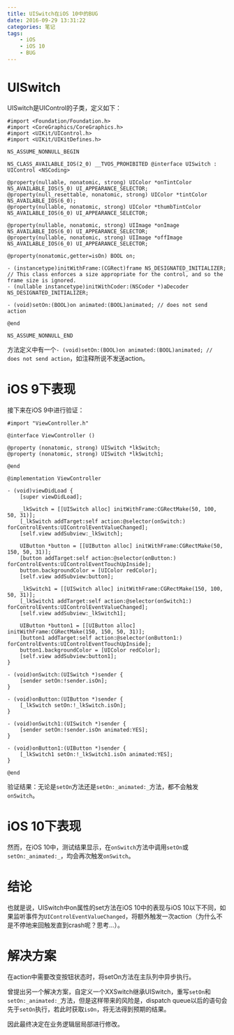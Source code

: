 ```yaml
---
title: UISwitch在iOS 10中的BUG
date: 2016-09-29 13:31:22
categories: 笔记
tags: 
    - iOS
    - iOS 10
    - BUG
---
```


# UISwitch
UISwitch是UIControl的子类，定义如下：
```
#import <Foundation/Foundation.h>
#import <CoreGraphics/CoreGraphics.h>
#import <UIKit/UIControl.h>
#import <UIKit/UIKitDefines.h>

NS_ASSUME_NONNULL_BEGIN

NS_CLASS_AVAILABLE_IOS(2_0) __TVOS_PROHIBITED @interface UISwitch : UIControl <NSCoding>

@property(nullable, nonatomic, strong) UIColor *onTintColor NS_AVAILABLE_IOS(5_0) UI_APPEARANCE_SELECTOR;
@property(null_resettable, nonatomic, strong) UIColor *tintColor NS_AVAILABLE_IOS(6_0);
@property(nullable, nonatomic, strong) UIColor *thumbTintColor NS_AVAILABLE_IOS(6_0) UI_APPEARANCE_SELECTOR;

@property(nullable, nonatomic, strong) UIImage *onImage NS_AVAILABLE_IOS(6_0) UI_APPEARANCE_SELECTOR;
@property(nullable, nonatomic, strong) UIImage *offImage NS_AVAILABLE_IOS(6_0) UI_APPEARANCE_SELECTOR;

@property(nonatomic,getter=isOn) BOOL on;

- (instancetype)initWithFrame:(CGRect)frame NS_DESIGNATED_INITIALIZER;      // This class enforces a size appropriate for the control, and so the frame size is ignored.
- (nullable instancetype)initWithCoder:(NSCoder *)aDecoder NS_DESIGNATED_INITIALIZER;

- (void)setOn:(BOOL)on animated:(BOOL)animated; // does not send action

@end

NS_ASSUME_NONNULL_END
```

方法定义中有一个`- (void)setOn:(BOOL)on animated:(BOOL)animated; // does not send action`，如注释所说不发送action。
<!-- more -->

# iOS 9下表现
接下来在iOS 9中进行验证：
```
#import "ViewController.h"

@interface ViewController ()

@property (nonatomic, strong) UISwitch *lkSwitch;
@property (nonatomic, strong) UISwitch *lkSwitch1;

@end

@implementation ViewController

- (void)viewDidLoad {
    [super viewDidLoad];
    
    _lkSwitch = [[UISwitch alloc] initWithFrame:CGRectMake(50, 100, 50, 31)];
    [_lkSwitch addTarget:self action:@selector(onSwitch:) forControlEvents:UIControlEventValueChanged];
    [self.view addSubview:_lkSwitch];
    
    UIButton *button = [[UIButton alloc] initWithFrame:CGRectMake(50, 150, 50, 31)];
    [button addTarget:self action:@selector(onButton:) forControlEvents:UIControlEventTouchUpInside];
    button.backgroundColor = [UIColor redColor];
    [self.view addSubview:button];
    
    _lkSwitch1 = [[UISwitch alloc] initWithFrame:CGRectMake(150, 100, 50, 31)];
    [_lkSwitch1 addTarget:self action:@selector(onSwitch1:) forControlEvents:UIControlEventValueChanged];
    [self.view addSubview:_lkSwitch1];
    
    UIButton *button1 = [[UIButton alloc] initWithFrame:CGRectMake(150, 150, 50, 31)];
    [button1 addTarget:self action:@selector(onButton1:) forControlEvents:UIControlEventTouchUpInside];
    button1.backgroundColor = [UIColor redColor];
    [self.view addSubview:button1];
}

- (void)onSwitch:(UISwitch *)sender {
    [sender setOn:!sender.isOn];
}

- (void)onButton:(UIButton *)sender {
    [_lkSwitch setOn:!_lkSwitch.isOn];
}

- (void)onSwitch1:(UISwitch *)sender {
    [sender setOn:!sender.isOn animated:YES];
}

- (void)onButton1:(UIButton *)sender {
    [_lkSwitch1 setOn:!_lkSwitch1.isOn animated:YES];
}

@end
```
验证结果：无论是`setOn`方法还是`setOn:_animated:_`方法，都不会触发`onSwitch`。

# iOS 10下表现
然而，在iOS 10中，测试结果显示，在`onSwitch`方法中调用`setOn`或`setOn:_animated:_`，均会再次触发`onSwitch`。

# 结论
也就是说，UISwitch中on属性的set方法在iOS 10中的表现与iOS 10以下不同，如果监听事件为`UIControlEventValueChanged`，将额外触发一次action（为什么不是不停地来回触发直到crash呢？思考...）。

# 解决方案
在action中需要改变按钮状态时，将setOn方法在主队列中异步执行。

曾提出另一个解决方案，自定义一个XXSwitch继承UISwitch，重写`setOn`和`setOn:_animated:_`方法，但是这样带来的风险是，dispatch queue以后的语句会先于`setOn`执行，若此时获取`isOn`，将无法得到预期的结果。

因此最终决定在业务逻辑层局部进行修改。